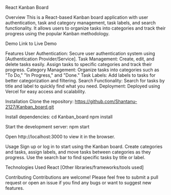 React Kanban Board

Overview
This is a React-based Kanban board application with user authentication, task and category management, task labels, and search functionality. It allows users to organize tasks into categories and track their progress using the popular Kanban methodology.

Demo
Link to Live Demo

Features
User Authentication: Secure user authentication system using [Authentication Provider/Service].
Task Management: Create, edit, and delete tasks easily. Assign tasks to specific categories and track their progress.
Category Management: Organize tasks into categories such as "To Do," "In Progress," and "Done."
Task Labels: Add labels to tasks for better categorization and filtering.
Search Functionality: Search for tasks by title and label to quickly find what you need.
Deployment: Deployed using Vercel for easy access and scalability.

Installation
Clone the repository:
https://github.com/Shantanu-2127/Kanban_board.git

Install dependencies:
cd Kanban_board
npm install

Start the development server:
npm start

Open http://localhost:3000 to view it in the browser.

Usage
Sign up or log in to start using the Kanban board.
Create categories and tasks, assign labels, and move tasks between categories as they progress.
Use the search bar to find specific tasks by title or label.


Technologies Used
React
[Other libraries/frameworks/tools used]

Contributing
Contributions are welcome! Please feel free to submit a pull request or open an issue if you find any bugs or want to suggest new features.
